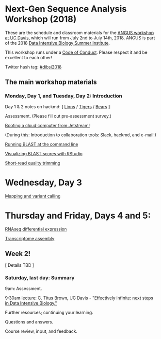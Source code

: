 # Next-Gen Sequence Analysis Workshop (2018)

These are the schedule and classroom materials for the
[ANGUS workshop at UC Davis](http://ivory.idyll.org/dibsi/ANGUS.html),
which will run from July 2nd to July 14th, 2018.  ANGUS is part of the
2018
[Data Intensive Biology Summer Institute](http://ivory.idyll.org/dibsi/).

This workshop runs under a [Code of Conduct](code-of-conduct.html). Please
respect it and be excellent to each other!

Twitter hash tag: [#dibsi2018](https://twitter.com/search?f=tweets&q=%23dibsi2018&src=typd)

## The main workshop materials

### Monday, Day 1, and Tuesday, Day 2: Introduction

Day 1 & 2 notes on hackmd: [ [Lions](https://hackmd.io/_Uz8eppqQ1q5SxdSK8YbYQ) / [Tigers](https://hackmd.io/_PoKiVLERKaLuvypcBsa2A) / [Bears](https://hackmd.io/OSRXcLuNRQaz-OtQTFPKhg) ]

Assessment. (Please fill out pre-assessment survey.)

[Booting a cloud computer from Jetstream!](jetstream/boot.html)

(During this: Introduction to collaboration tools: Slack, hackmd, and e-mail!)

[Running BLAST at the command line](running-command-line-blast.html)

[Visualizing BLAST scores with RStudio](visualizing-blast-scores-with-RStudio.html)

[Short-read quality trimming](quality-and-trimming.html)

# Wednesday, Day 3

[Mapping and variant calling](mapping-variant-calling.html)

# Thursday and Friday, Days 4 and 5:

[RNAseq differential expression](rna-seq.html)

[Transcriptome assembly](transcriptome-assembly.html)

## Week 2!

[ Details TBD ]

### Saturday, last day: Summary

9am: Assessment.

9:30am lecture: C. Titus Brown, UC Davis - ["Effectively infinite: next steps in Data Intensive Biology."](https://osf.io/pbmeh/)

Further resources; continuing your learning.

Questions and answers.

Course review, input, and feedback.
